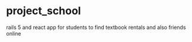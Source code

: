 # project_school
rails 5 and react app for students to find textbook rentals and also friends online
